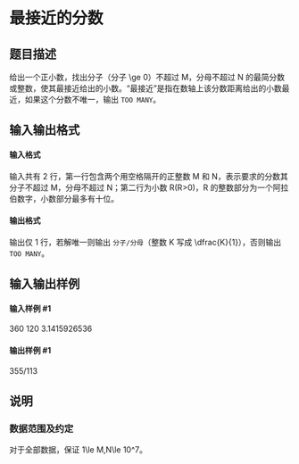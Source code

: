 
# 最接近的分数
## 题目描述
给出一个正小数，找出分子（分子  \ge 0）不超过 M，分母不超过 N 的最简分数或整数，使其最接近给出的小数。“最接近”是指在数轴上该分数距离给出的小数最近，如果这个分数不唯一，输出 ``TOO MANY``。
## 输入输出格式
#### 输入格式

输入共有 2 行，第一行包含两个用空格隔开的正整数 M 和 N，表示要求的分数其分子不超过 M，分母不超过 N；第二行为小数 R(R&gt;0)，R 的整数部分为一个阿拉伯数字，小数部分最多有十位。
#### 输出格式

输出仅 1 行，若解唯一则输出 `分子/分母`（整数 K 写成 \dfrac{K}{1}），否则输出 ``TOO MANY``。
## 输入输出样例
#### 输入样例 #1
360 120
3.1415926536

#### 输出样例 #1
355/113

## 说明
### 数据范围及约定

对于全部数据，保证 1\le M,N\le 10^7。
